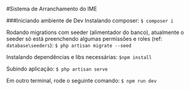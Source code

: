#Sistema de Arranchamento do IME

###Iniciando ambiente de Dev
Instalando composer:
`$ composer i`

Rodando migrations com seeder (alimentador do banco), atualmente o seeder só está preenchendo algumas permissões e roles (ref: `database\seeders`):
`$ php artisan migrate --seed`

Instalando dependências e libs necessárias:
`$npm install`

Subindo aplicação:
`$ php artisan serve`

Em outro terminal, rode o seguinte comando:
`$ npm run dev`

